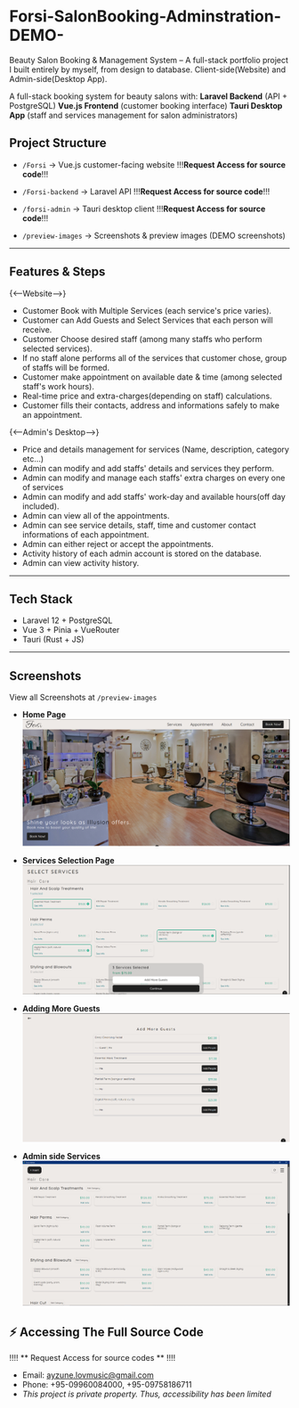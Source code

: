 # Forsi-SalonBooking-Adminstration-DEMO-

Beauty Salon Booking & Management System – A full-stack portfolio project I built entirely by myself, from design to database.
Client-side(Website) and Admin-side(Desktop App).



A full-stack booking system for beauty salons with:
 **Laravel Backend** (API + PostgreSQL)
 **Vue.js Frontend** (customer booking interface)
 **Tauri Desktop App** (staff and services management for salon administrators)

## Project Structure ##
- `/Forsi` → Vue.js customer-facing website !!!**Request Access for source code**!!!
- `/Forsi-backend` → Laravel API !!!**Request Access for source code**!!!
- `/forsi-admin` → Tauri desktop client !!!**Request Access for source code**!!!

- `/preview-images` → Screenshots & preview images (DEMO screenshots)

---

## Features & Steps ##

 {<--Website-->}
  - Customer Book with Multiple Services (each service's price varies).
  - Customer can Add Guests and Select Services that each person will receive.
  - Customer Choose desired staff (among many staffs who perform selected services).
  - If no staff alone performs all of the services that customer chose, group of staffs will be formed.
  - Customer make appointment on available date & time (among selected staff's work hours).
  - Real-time price and extra-charges(depending on staff) calculations.
  - Customer fills their contacts, address and informations safely to make an appointment.

 {<--Admin's Desktop-->}
  - Price and details management for services (Name, description, category etc...)
  - Admin can modify and add staffs' details and services they perform.
  - Admin can modify and manage each staffs' extra charges on every one of services
  - Admin can modify and add staffs' work-day and available hours(off day included).
  - Admin can view all of the appointments.
  - Admin can see service details, staff, time and customer contact informations of each appointment.
  - Admin can either reject or accept the appointments.
  - Activity history of each admin account is stored on the database.
  - Admin can view activity history.

--------------------------------------------------------------

##  Tech Stack  ##
- Laravel 12 + PostgreSQL
- Vue 3 + Pinia + VueRouter
- Tauri (Rust + JS)

--------------------------------------------------------------
## Screenshots ##
View all Screenshots at  `/preview-images`
- **Home Page**  
   ![Home](./preview-images/Client%28Website%29/1.%20home.PNG)

- **Services Selection Page**
   ![Services](./preview-images/Client%28Website%29/3.%20ServicesSelection.PNG)

- **Adding More Guests**  
   ![Guests](./preview-images/Client%28Website%29/4.%20AddMoreGuest.PNG)

- **Admin side Services**
   ![AdminServices](./preview-images/Admin%28Desktop%29/1.%20Services&Category_Admin.PNG)

## ⚡ Accessing The Full Source Code

!!!! ** Request Access for source codes ** !!!!
 - Email: ayzune.lovmusic@gmail.com
 - Phone: +95-09960084000, +95-09758186711
 - *This project is private property. Thus, accessibility has been limited*


